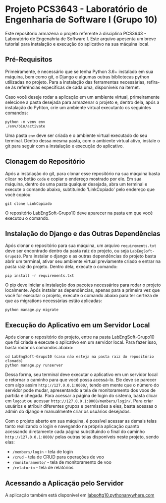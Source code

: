 # Projeto PCS3643 - Laboratório de Engenharia de Software I (Grupo 10)

Este repositório armazena o projeto referente à disciplina PCS3643 - Laboratório de Engenahria de Software I. Este arquivo apesenta um breve tutorial
para instalação e execução do aplicativo na sua máquina local.

## Pré-Requisitos

Primeiramente, é necessário que se tenha Python 3.6+ instalado em sua máquina, bem como git, o Django e algumas outras bibliotecas python utilizadas no projeto. Para a instalação das ferramentas necessárias, refira-se às referências específicas de cada uma, disponíveis na iternet.

Caso você deseje rodar a aplicação em um ambiente virtual, primeiramente selecione a pasta desejada para armazenar o projeto e, dentro dela, após a instalação do Pyhton, crie um ambiente virtual executanto os seguintes comandos:

```
python -m venv env
./env/bin/activate
```

Uma pasta `env` deve ser criada e o ambiente virtual executado do seu terminal. Dentro dessa mesma pasta, com o ambiente virtual ativo, instale o git para seguir com a instalação e execução do aplicativo.


## Clonagem do Repositório

Após a instalação do git, para clonar esse repositório na sua máquina basta clicar no botão `code` e copiar o endereço mostrado por ele. Em sua máquina, dentro de uma pasta qualquer desejada, abra um terminal e execute o comando abaixo, subtituindo 'LinkCopiado' pelo endereço que você copiou:

```
git clone LinkCopiado
```

O repositório LabEngSoft-Grupo10 deve aparecer na pasta em que você executou o comando.


## Instalação do Django e das Outras Dependências

Após clonar o repositório para sua máquina, um arquivo `requirements.txt` deve ser encontrado dentro da pasta raiz do projeto, ou seja `LabEngSoft-Grupo10`. Para instalar o django e as outras dependências do projeto basta abrir um terminal, ativar seu ambiente virtual previamente criado e entrar na pasta raiz do projeto. Dentro dela, execute o comando:

```
pip install -r requirements.txt
```

O pip deve iniciar a instalação dos pacotes necessários para rodar o projeto localmente. Após instalar as dependências, apenas para a primeira vez que você for executar o projeto, execute o comando abaixo para ter certeza de que as migrations necessárias estão aplicadas:

```
python manage.py migrate
```


## Execução do Aplicativo em um Servidor Local

Após clonar o repositório do projeto, entre na pasta LabEngSoft-Grupo10 que foi criada e execute o aplicativo em um servidor local. Para fazer isso, basta rodar os comandos abaixo:

```
cd LabEngSoft-Grupo10 (caso não esteja na pasta raiz do repositório clonado)
python manage.py runserver
```

Dessa forma, seu terminal deve executar o aplicativo em um servidor local e retornar o caminho para que você possa acessá-lo. Ele deve se parecer com algo assim 
`http://127.0.0.1:8000/`, tendo em mente que o número do servidor pode mudar, apresentando a tela de monitoramento dos voos de partida e chegada. Para acessar a página de login do sistema, basta clicar em `logout` ou acessar `http://127.0.0.1:8000/members/login/`. Para criar usuários e atribuir diferentes grupos e permissões a eles, basta acessas o admin do django e manualmente criar os usuários desejados.

Com o projeto aberto em sua máquina, é possível acessar as demais telas tanto realizando o login e navegando na própria aplicação quanto acessando diretamente cada página substituindo o final do caminho `http://127.0.0.1:8000/` pelas outras telas disponíveis neste projeto, sendo elas:

* `/members/login` - tela de login
* `/crud` - tela de CRUD para operações de voo
* `/monitoramento/` - tela de monitoramento de voo
* `/relatorio` - tela de relatórios


## Acessando a Aplicação pelo Servidor 

A aplicação também está disponível em [labsoftg10.pythonanywhere.com](labsoftg10.pythonanywhere.com)
